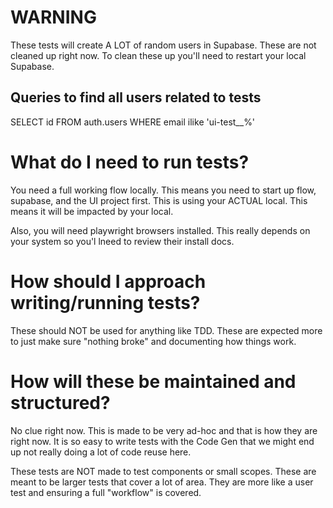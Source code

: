 # WARNING

These tests will create A LOT of random users in Supabase. These are not cleaned up right now. To clean these up you'll need to restart your local Supabase.

## Queries to find all users related to tests

SELECT id
FROM auth.users
WHERE email ilike 'ui-test\_\_%'

# What do I need to run tests?

You need a full working flow locally. This means you need to start up flow, supabase, and the UI project first. This is using your ACTUAL local. This means it will be impacted by your local.

Also, you will need playwright browsers installed. This really depends on your system so you'l lneed to review their install docs.

# How should I approach writing/running tests?

These should NOT be used for anything like TDD. These are expected more to just make sure "nothing broke" and documenting how things work.

# How will these be maintained and structured?

No clue right now. This is made to be very ad-hoc and that is how they are right now. It is so easy to write tests with the Code Gen that we might end up not really doing a lot of code reuse here.

These tests are NOT made to test components or small scopes. These are meant to be larger tests that cover a lot of area. They are more like a user test and ensuring a full "workflow" is covered.
